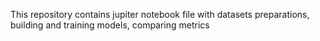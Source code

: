 This repository contains jupiter notebook file with datasets preparations, building and training models, comparing metrics

